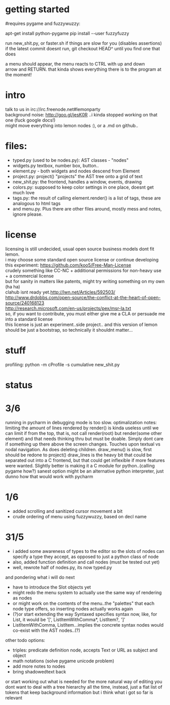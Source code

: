 getting started
===
\#requires pygame and fuzzywuzzy:

apt-get install python-pygame
pip install --user fuzzyfuzzy

run new_shit.py, or faster.sh if things are slow for you (disables assertions)  
if the latest commit doesnt run, git checkout HEAD^ until you find one that does  

a menu should appear, the menu reacts to CTRL with up and down   
arrow and RETURN. that kinda shows everything there is to the program at the moment!  



intro
===
talk to us in irc://irc.freenode.net#lemonparty  
background noise:  http://goo.gl/jesK0R ..i kinda stopped working on that one (fuck google docs!)  
might move everything into lemon nodes :), or a .md on github..  



files:
===
* typed.py (used to be nodes.py): AST classes - "nodes"
* widgets.py textbox, number box, button..
* element.py - both widgets and nodes descend from Element
* project.py: project() "projects" the AST tree onto a grid of text
* new_shit.py: the frontend, handles a window, events, drawing
* colors.py: supposed to keep color settings in one place, doesnt get much love
* tags.py: the result of calling element.render() is a list of tags, these are analogous to html tags
* and menu.py. Plus there are other files around, mostly mess and notes, ignore please.



license
===
licensing is still undecided, usual open source business models dont fit lemon.  
i may choose some standard open source license or continue developing this experiment: <https://github.com/koo5/Free-Man-License>  
crudely something like CC-NC + additional permissions for non-heavy use +  a commercial license  
but for sanity in matters like patents, might try writing something on my own (ha ha)  
clahub isnt ready yet.http://lwn.net/Articles/592503/  
http://www.drdobbs.com/open-source/the-conflict-at-the-heart-of-open-source/240168123  
http://research.microsoft.com/en-us/projects/pex/msr-la.txt  
so, if you want to contribute, you must either give me a CLA or persuade me into a standard license  
this license is just an experiment..side project.. and this version of lemon should be just a bootstrap, so technically it shouldnt matter...



stuff
===
profiling:
python -m cProfile -s cumulative  new_shit.py 



status
===
3/6
==
running in pycharm in debugging mode is too slow. optimalization notes:
limiting the amount of lines rendered by render() is kinda useless until
we can limit if from the top, that is, not call render(root) but render(some other element)
and that needs thinking thru but must be doable. Simply dont care if something up there above
the screen changes. Touches upon textual vs nodal navigation. As does deleting children.
draw_menu() is slow, first should be redone to project()
draw_lines is the heavy bit that could be separated out into a C frontend, but that
could get inflexible if more features were wanted. Slightly better is making it a C module
for python..(calling pygame how?)
sanest option might be an alternative python interpreter, just dunno how that would work with pycharm


1/6
==
* added scrolling and sanitized cursor movement a bit
* crude ordering of menu using fuzzywuzzy, based on decl name

31/5
==
* i added some awareness of types to the editor so the slots of nodes can specify a type they accept, as opposed to just a python class of node
* also, added function definition and call nodes (must be tested out yet)
* well, rewrote half of nodes.py, its now typed.py

and pondering what i will do next

* have to introduce the Slot objects yet
* might redo the menu system to actually use the same way of rendering as nodes
* or might work on the contents of the menu..the "palettes" that each node type offers, so inserting nodes actually works again
* (?)or start extending the way Syntaxed specifies syntax now, like, for List, it would be '[', ListItemWithComma*, ListItem?, ']'
* ListItemWithComma, ListItem...implies the concrete syntax nodes would co-exist with the AST nodes..(?)

other todo options:
* triples: predicate definition node, accepts Text or URL as subject and object
* math notations (solve pygame unicode problem)
* add more notes to nodes
* bring shadowedtext back

or start working out what is needed for the more natural way of editing
you dont want to deal with a tree hierarchy all the time, instead,
just a flat list of tokens that keep background information
but i think what i got so far is relevant

